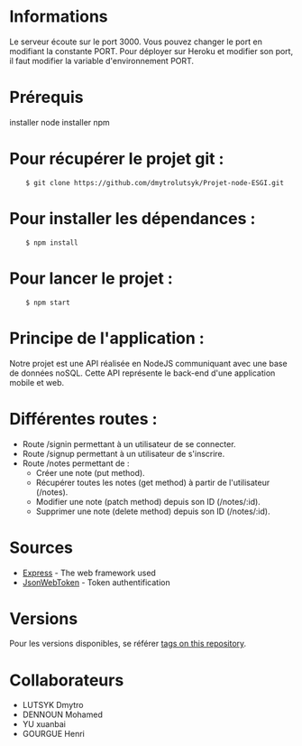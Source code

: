 # Informations

Le serveur écoute sur le port 3000. Vous pouvez changer le port en modifiant la constante PORT.
Pour déployer sur Heroku et modifier son port, il faut modifier la variable d'environnement PORT.

# Prérequis

installer node
installer npm

# Pour récupérer le projet git : 
```
	$ git clone https://github.com/dmytrolutsyk/Projet-node-ESGI.git
```

# Pour installer les dépendances :
```
	$ npm install
```

# Pour lancer le projet :
```
	$ npm start
```

# Principe de l'application :

Notre projet est une API réalisée en NodeJS communiquant avec une base de données noSQL. Cette API représente le back-end d'une application mobile et web.

# Différentes routes :

* Route /signin permettant à un utilisateur de se connecter.
* Route /signup permettant à un utilisateur de s'inscrire.
* Route /notes permettant de :
	* Créer une note (put method).
	* Récupérer toutes les notes (get method) à partir de l'utilisateur (/notes).
	* Modifier une note (patch method) depuis son ID (/notes/:id).
	* Supprimer une note (delete method) depuis son ID (/notes/:id).

# Sources

* [Express](https://expressjs.com/en/api.html) - The web framework used
* [JsonWebToken](https://github.com/auth0/node-jsonwebtoken) - Token authentification

# Versions

Pour les versions disponibles, se référer [tags on this repository](https://github.com/dmytrolutsyk/Projet-node-ESGI/tags).

# Collaborateurs

* LUTSYK Dmytro
* DENNOUN Mohamed
* YU xuanbai
* GOURGUE Henri
